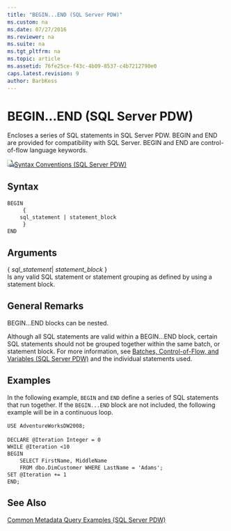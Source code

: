 ```yaml
---
title: "BEGIN...END (SQL Server PDW)"
ms.custom: na
ms.date: 07/27/2016
ms.reviewer: na
ms.suite: na
ms.tgt_pltfrm: na
ms.topic: article
ms.assetid: 76fe25ce-f43c-4b09-8537-c4b7212790e0
caps.latest.revision: 9
author: BarbKess
---
```

# BEGIN...END (SQL Server PDW)
Encloses a series of SQL statements in SQL Server PDW. BEGIN and END are provided for compatibility with SQL Server. BEGIN and END are control-of-flow language keywords.  
  
![Topic link icon](../sqlpdw/media/Topic_Link.gif "Topic_Link")[Syntax Conventions &#40;SQL Server PDW&#41;](../sqlpdw/syntax-conventions-sql-server-pdw.md)  
  
## Syntax  
  
```  
BEGIN  
     {   
    sql_statement | statement_block   
     }   
END  
```  
  
## Arguments  
{ *sql_statement*| *statement_block* }  
Is any valid SQL statement or statement grouping as defined by using a statement block.  
  
## General Remarks  
BEGIN...END blocks can be nested.  
  
Although all SQL statements are valid within a BEGIN...END block, certain SQL statements should not be grouped together within the same batch, or statement block. For more information, see [Batches, Control-of-Flow, and Variables &#40;SQL Server PDW&#41;](../sqlpdw/batches-control-of-flow-and-variables-sql-server-pdw.md) and the individual statements used.  
  
## Examples  
In the following example, `BEGIN` and `END` define a series of SQL statements that run together. If the `BEGIN...END` block are not included, the following example will be in a continuous loop.  
  
```  
USE AdventureWorksDW2008;  
  
DECLARE @Iteration Integer = 0  
WHILE @Iteration <10  
BEGIN  
    SELECT FirstName, MiddleName   
    FROM dbo.DimCustomer WHERE LastName = 'Adams';  
SET @Iteration += 1  
END;  
```  
  
## See Also  
[Common Metadata Query Examples &#40;SQL Server PDW&#41;](../sqlpdw/common-metadata-query-examples-sql-server-pdw.md)  
  
